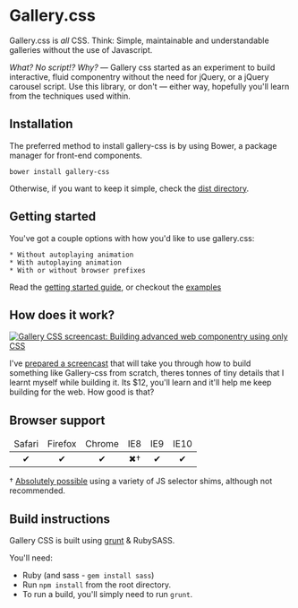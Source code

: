# Gallery.css

Gallery.css is *all* CSS. Think: Simple, maintainable and understandable galleries without the use of Javascript. 

_What? No script!? Why?_ — Gallery css started as an experiment to build interactive, fluid componentry without the need for jQuery, or a jQuery carousel script. Use this library, or don't — either way, hopefully you'll learn from the techniques used within. 

## Installation

The preferred method to install gallery-css is by using Bower, a package manager for front-end components.

`bower install gallery-css`

Otherwise, if you want to keep it simple, check the [dist directory](/dist).

## Getting started

You've got a couple options with how you'd like to use gallery.css:

	* Without autoplaying animation
	* With autoplaying animation
	* With or without browser prefixes

Read the [getting started guide](http://benschwarz.github.io/gallery-css#getting-started), or checkout the [examples](/examples)

## How does it work? 

[![Gallery CSS screencast: Building advanced web componentry using only CSS](http://0.germanforblack.com/poster.png_20130506_153359.jpg)](http://benschwarz.github.io/gallery-css)

I've [prepared a screencast](http://benschwarz.github.io/gallery-css) that will take you through how to build something like Gallery-css from scratch, theres tonnes of tiny details that I learnt myself while building it. Its $12, you'll learn and it'll help me keep building for the web. How good is that? 

## Browser support

<table width="100%" style="text-align: center;">
  <thead>
    <tr>
      <td>Safari</td>
      <td>Firefox</td>
      <td>Chrome</td>
      <td>IE8</td>
      <td>IE9</td>
      <td>IE10</td>
    </tr>
  </thead>
  <tbody>
    <tr>
      <td>✔</td>
      <td>✔</td>
      <td>✔</td>
      <td>✖†</td>
      <td>✔</td>
      <td>✔</td>
    </tr>
  </tbody>
</table>

† [Absolutely possible](examples/ie-8) using a variety of JS selector shims, although not recommended.

## Build instructions

Gallery CSS is built using [grunt](http://gruntjs.com) & RubySASS.

You'll need:

* Ruby (and sass - `gem install sass`)
* Run `npm install` from the root directory.
* To run a build, you'll simply need to run `grunt`.
